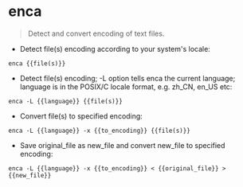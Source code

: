# enca

> Detect and convert encoding of text files.

- Detect file(s) encoding according to your system's locale:

`enca {{file(s)}}`

- Detect file(s) encoding; -L option tells enca the current language; language is in the POSIX/C locale format, e.g. zh_CN, en_US etc:

`enca -L {{language}} {{file(s)}}`

- Convert file(s) to specified encoding:

`enca -L {{language}} -x {{to_encoding}} {{file(s)}}`

- Save original_file as new_file and convert new_file to specified encoding:

`enca -L {{language}} -x {{to_encoding}} < {{original_file}} > {{new_file}}`

